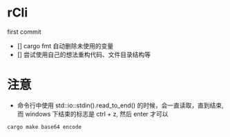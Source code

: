 # rCli

first commit 

- [] cargo fmt 自动删除未使用的变量
- [] 尝试使用自己的想法重构代码、文件目录结构等

# 注意
- 命令行中使用 std::io::stdin().read_to_end() 的时候，会一直读取，直到结束, 而 windows 下结束的标志是 ctrl + z, 然后 enter 才可以

```makefile
cargo make base64 encode
```